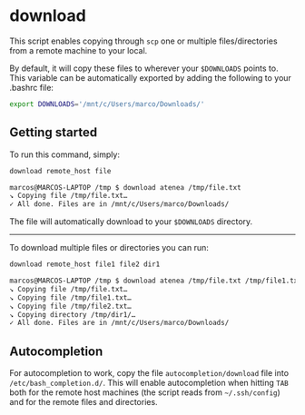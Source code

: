 # download

This script enables copying through `scp` one or multiple files/directories from a remote machine to your local.

By default, it will copy these files to wherever your `$DOWNLOADS` points to. This variable can be automatically exported by adding the following to your .bashrc file:

```bash
export DOWNLOADS='/mnt/c/Users/marco/Downloads/'
```

## Getting started

To run this command, simply:

```bash
download remote_host file
```

```bash
marcos@MARCOS-LAPTOP /tmp $ download atenea /tmp/file.txt
↘ Copying file /tmp/file.txt…
✓ All done. Files are in /mnt/c/Users/marco/Downloads/
```

The file will automatically download to your `$DOWNLOADS` directory.

---

To download multiple files or directories you can run:

```bash
download remote_host file1 file2 dir1
```

```bash
marcos@MARCOS-LAPTOP /tmp $ download atenea /tmp/file.txt /tmp/file1.txt /tmp/file2.txt /tmp/dir1/
↘ Copying file /tmp/file.txt…
↘ Copying file /tmp/file1.txt…
↘ Copying file /tmp/file2.txt…
↘ Copying directory /tmp/dir1/…
✓ All done. Files are in /mnt/c/Users/marco/Downloads/
```

## Autocompletion

For autocompletion to work, copy the file `autocompletion/download` file into `/etc/bash_completion.d/`. This will enable autocompletion when hitting `TAB` both for the remote host machines (the script reads from `~/.ssh/config`) and for the remote files and directories.
